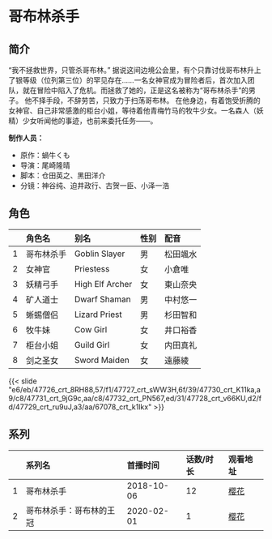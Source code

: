 # 哥布林杀手


## 简介

“我不拯救世界，只管杀哥布林。”
据说这间边境公会里，有个只靠讨伐哥布林升上了银等级（位列第三位）的罕见存在……一名女神官成为冒险者后，首次加入团队，就在冒险中陷入了危机。而拯救了她的，正是这名被称为“哥布林杀手”的男子。
他不择手段，不辞劳苦，只致力于扫荡哥布林。 在他身边，有着饱受折腾的女神官、自己非常感激的柜台小姐，等待着他青梅竹马的牧牛少女。一名森人（妖精）少女听闻他的事迹，也前来委托任务——。

**制作人员：**
- 原作：蝸牛くも
- 导演：尾崎隆晴
- 脚本：仓田英之、黑田洋介
- 分镜：神谷纯、迫井政行、古贺一臣、小泽一浩

## 角色

|     |   角色名   |   别名  | 性别 |  配音  |
|:--- |:------  |:----      |:---  |:--   |
| 1 | 哥布林杀手 | Goblin Slayer | 男 | 松田颯水 |
| 2 | 女神官 | Priestess | 女 | 小倉唯 |
| 3 | 妖精弓手 | High Elf Archer | 女 | 東山奈央 |
| 4 | 矿人道士 | Dwarf Shaman | 男 | 中村悠一 |
| 5 | 蜥蜴僧侣 | Lizard Priest | 男 | 杉田智和 |
| 6 | 牧牛妹 | Cow Girl | 女 | 井口裕香 |
| 7 | 柜台小姐 | Guild Girl | 女 | 内田真礼 |
| 8 | 剑之圣女 | Sword Maiden | 女 | 遠藤綾 |

{{< slide "e6/eb/47726_crt_8RH88,57/f1/47727_crt_sWW3H,6f/39/47730_crt_K11ka,a9/c8/47731_crt_9jG9c,aa/c8/47732_crt_PN567,ed/31/47728_crt_v66KU,d2/fd/47729_crt_ru9uJ,a3/aa/67078_crt_k1Ikx" >}}

## 系列

|     |   系列名   |   首播时间  | 话数/时长  | 观看地址 |
|:---  |:------    |:----      |:---       |:---  |
| 1 | 哥布林杀手 | 2018-10-06 | 12 | [樱花](https://www.yhdmp.live/vp/18327-2-0.html)  |
| 2 | 哥布林杀手：哥布林的王冠 | 2020-02-01 | 1 | [樱花](https://www.yhdmp.live/vp/19208-2-0.html)  |



